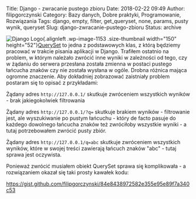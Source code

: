 Title: Django - zwracanie pustego zbioru
Date: 2018-02-22 09:49
Author: filipgorczynski
Category: Bazy danych, Dobre praktyki, Programowanie, Rozwiązania
Tags: django, empty, filter, get_queryset, none, params, pusty wynik, queryset
Slug: django-zwracanie-pustego-zbioru
Status: archive

![Django Logo](https://filipgorczynski.files.wordpress.com/2015/10/django-logo-positive.png?w=150){.alignleft .wp-image-1153 .size-thumbnail width="150" height="52"}[QuerySet](https://docs.djangoproject.com/en/dev/ref/models/querysets/#django.db.models.query.QuerySet) to jedna z podstawowych klas, z którą będziemy pracować w trakcie pisania aplikacji w Django. Trafiłem ostatnio na problem, w którym należało zwrócić inne wyniki w zależności od tego, czy w żądaniu do serwera przesłana została zmienna w postaci pustego łańcucha znaków czy nie została wysłana w ogóle. Drobna różnica mająca ogromne znaczenie. Aby dokładniej zobrazować zaistniały problem postaram się to opisać z przykładami:

Żądany adres `http://127.0.0.1/` skutkuje zwróceniem wszystkich wyników - brak jakiegokolwiek filtrowania

Żądany adres `http://127.0.0.1/?q=` skutkuje brakiem wyników - filtrowanie jest, ale wyszukiwanie po pustym łańcuchu - który de facto pasuje do każdego dowolnego łańcucha znaków też zwróciłoby wszystkie wyniki - a tutaj potrzebowałem zwrócić pusty zbiór.

Żądany adres `http://127.0.0.1/q=abc` skutkuje zwróceniem wszystkich wyników, które w swojej treści zawierają łańcuch znaków "abc" - tutaj sprawa jest oczywista.

Ponieważ zwrócić musiałem obiekt QuerySet sprawa się komplikowała - a rozwiązaniem okazał się taki prosty kawałek kodu:

https://gist.github.com/filipgorczynski/84e8438972582e355e95e89f7a340c53
